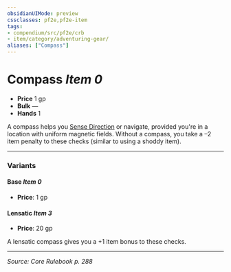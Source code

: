 ```yaml
---
obsidianUIMode: preview
cssclasses: pf2e,pf2e-item
tags:
- compendium/src/pf2e/crb
- item/category/adventuring-gear/
aliases: ["Compass"]
---
```

# Compass *Item 0*  

- **Price** 1 gp
- **Bulk** —
- **Hands** 1

A compass helps you [Sense Direction](rules/actions/sense-direction.md) or navigate, provided you're in a location with uniform magnetic fields. Without a compass, you take a –2 item penalty to these checks (similar to using a shoddy item).

---

### Variants

#### Base *Item 0*

- **Price**: 1 gp

#### Lensatic *Item 3*

- **Price**: 20 gp

A lensatic compass gives you a +1 item bonus to these checks.

---
*Source: Core Rulebook p. 288*